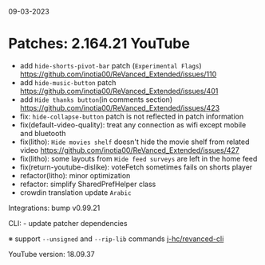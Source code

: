 09-03-2023

Patches: 2.164.21
 YouTube
==
- add `hide-shorts-pivot-bar` patch (`Experimental Flags`) https://github.com/inotia00/ReVanced_Extended/issues/110
- add `hide-music-button` patch https://github.com/inotia00/ReVanced_Extended/issues/401
- add `Hide thanks button`(in comments section) https://github.com/inotia00/ReVanced_Extended/issues/423
- fix: `hide-collapse-button` patch is not reflected in patch information
- fix(default-video-quality): treat any connection as wifi except mobile and bluetooth
- fix(litho): `Hide movies shelf` doesn't hide the movie shelf from related video https://github.com/inotia00/ReVanced_Extended/issues/427
- fix(litho): some layouts from `Hide feed surveys` are left in the home feed
- fix(return-youtube-dislike): voteFetch sometimes fails on shorts player
- refactor(litho): minor optimization
- refactor: simplify SharedPrefHelper class
- crowdin translation update
`Arabic`
 
Integrations:  bump v0.99.21 
 
CLI:  - update patcher dependencies

※ support `--unsigned` and `--rip-lib` commands [j-hc/revanced-cli](https://github.com/j-hc/revanced-cli)

YouTube version: 18.09.37
